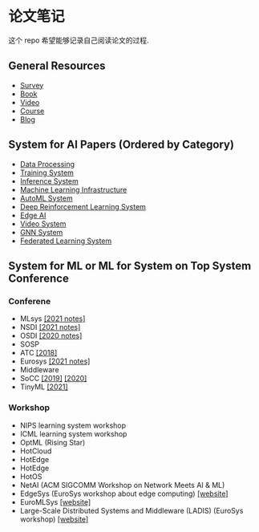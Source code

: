 # 论文笔记

这个 repo 希望能够记录自己阅读论文的过程.

## General Resources

- [Survey](#survey)
- [Book](#book)
- [Video](#video)
- [Course](#course)
- [Blog](#blog)


## System for AI Papers (Ordered by Category)

- [Data Processing](data_processing.md#data-processing)
- [Training System](training.md#training-system)
- [Inference System](inference.md#inference-system)
- [Machine Learning Infrastructure](infra.md#machine-learning-infrastructure)
- [AutoML System](AutoML_system.md#automl-system)
- [Deep Reinforcement Learning System](drl_system.md#deep-reinforcement-learning-system)
- [Edge AI](edge_system.md#edge-or-mobile-papers)
- [Video System](video_system.md#video-system)
- [GNN System](GNN_system.md#system-for-gnn-traininginference)
- [Federated Learning System](federated_learning_system.md#federated-learning-system)

## System for ML or ML for System on Top System Conference 

### Conferene

- MLsys [[2021 notes]](./note/MLSys2021.md)
- NSDI [[2021 notes]](./note/NSDI2021.md)
- OSDI [[2020 notes]](./note/OSDI2020.md)
- SOSP
- ATC [[2018]](./top-system-conference/ATC2018.md)
- Eurosys [[2021 notes]](./note/Eurosys2021.md)
- Middleware
- SoCC [[2019]](https://acmsocc.github.io/2019/schedule.html) [[2020]](https://acmsocc.github.io/2020/accepted-papers.html)
- TinyML [[2021]](https://openreview.net/group?id=tinyml.org/tinyML/2021/Research_Symposium)

### Workshop

- NIPS learning system workshop
- ICML learning system workshop
- OptML (Rising Star)
- HotCloud
- HotEdge
- HotEdge
- HotOS
- NetAI (ACM SIGCOMM Workshop on Network Meets AI & ML)
- EdgeSys (EuroSys workshop about edge computing) [[website]](https://edge-sys.github.io/2021/)
- EuroMLSys [[website]](https://www.euromlsys.eu/#schedule)
- Large-Scale Distributed Systems and Middleware (LADIS) (EuroSys workshop) [[website]](https://haoc2021.cs.jhu.edu/)


